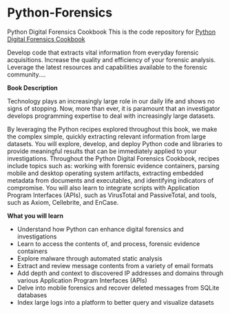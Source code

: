 # Python-Forensics
Python Digital Forensics Cookbook
This is the code repository for [Python Digital Forensics Cookbook](http://bit.ly/pyforcookbook)

Develop code that extracts vital information from everyday forensic acquisitions. Increase the quality and efficiency of your forensic analysis. Leverage the latest resources and capabilities available to the forensic community....

**Book Description**

Technology plays an increasingly large role in our daily life and shows no signs of stopping. Now, more than ever, it is paramount that an investigator develops programming expertise to deal with increasingly large datasets.

By leveraging the Python recipes explored throughout this book, we make the complex simple, quickly extracting relevant information from large datasets. You will explore, develop, and deploy Python code and libraries to provide meaningful results that can be immediately applied to your investigations. Throughout the Python Digital Forensics Cookbook, recipes include topics such as: working with forensic evidence containers, parsing mobile and desktop operating system artifacts, extracting embedded metadata from documents and executables, and identifying indicators of compromise. You will also learn to integrate scripts with Application Program Interfaces (APIs), such as VirusTotal and PassiveTotal, and tools, such as Axiom, Cellebrite, and EnCase.

**What you will learn**
- Understand how Python can enhance digital forensics and investigations
- Learn to access the contents of, and process, forensic evidence containers
- Explore malware through automated static analysis
- Extract and review message contents from a variety of email formats
- Add depth and context to discovered IP addresses and domains through various Application Program Interfaces (APIs)
- Delve into mobile forensics and recover deleted messages from SQLite databases
- Index large logs into a platform to better query and visualize datasets
